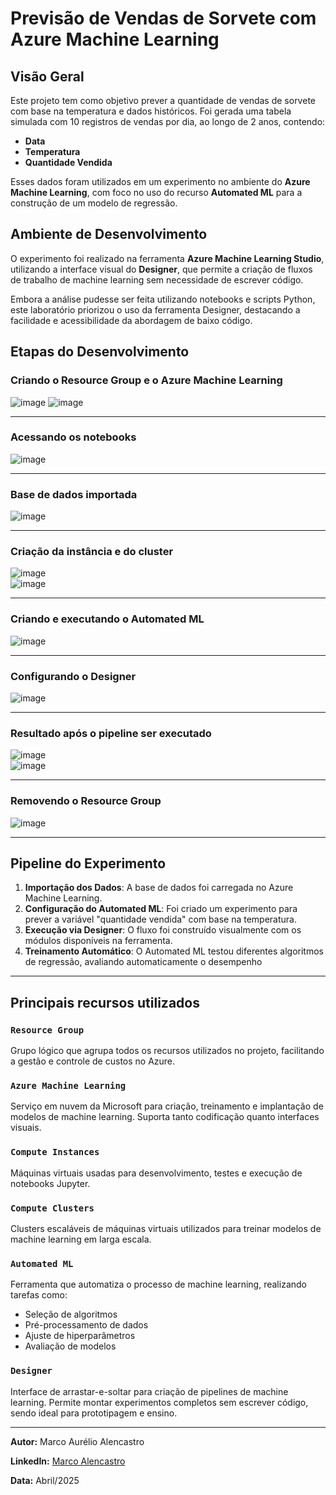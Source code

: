 # Previsão de Vendas de Sorvete com Azure Machine Learning

## Visão Geral

Este projeto tem como objetivo prever a quantidade de vendas de sorvete com base na temperatura e dados históricos. Foi gerada uma tabela simulada com 10 registros de vendas por dia, ao longo de 2 anos, contendo:

- **Data**
- **Temperatura**
- **Quantidade Vendida**

Esses dados foram utilizados em um experimento no ambiente do **Azure Machine Learning**, com foco no uso do recurso **Automated ML** para a construção de um modelo de regressão.

## Ambiente de Desenvolvimento

O experimento foi realizado na ferramenta **Azure Machine Learning Studio**, utilizando a interface visual do **Designer**, que permite a criação de fluxos de trabalho de machine learning sem necessidade de escrever código.

Embora a análise pudesse ser feita utilizando notebooks e scripts Python, este laboratório priorizou o uso da ferramenta Designer, destacando a facilidade e acessibilidade da abordagem de baixo código.

## Etapas do Desenvolvimento

### Criando o Resource Group e o Azure Machine Learning

![image](https://github.com/user-attachments/assets/961406e3-5e77-4473-80ef-b2b6d5674b00)
![image](https://github.com/user-attachments/assets/2fcd92d3-3007-4af3-94fc-032c760d89a5)

---

### Acessando os notebooks

![image](https://github.com/user-attachments/assets/a7e1f44c-234c-4058-9bce-87745813ecb1)

---

### Base de dados importada

![image](https://github.com/user-attachments/assets/0dc6615c-55e5-4f27-86be-2cae8e98b61e)

---

### Criação da instância e do cluster

![image](https://github.com/user-attachments/assets/5f307988-4e01-4df9-b130-554601b36ca9)  
![image](https://github.com/user-attachments/assets/5ea1d82b-3319-471c-8d97-0be23a174815)

---

### Criando e executando o Automated ML

![image](https://github.com/user-attachments/assets/34f757c7-327e-421f-ba59-a61ec2a1068b)

---

### Configurando o Designer

![image](https://github.com/user-attachments/assets/1d675ff8-5f5a-4218-8b01-a458f088dcbe)

---

### Resultado após o pipeline ser executado

![image](https://github.com/user-attachments/assets/04571859-e042-4fbd-a93f-09ade7c800d8)  
![image](https://github.com/user-attachments/assets/bdece277-6517-417c-b4b5-bc0738bfb34b)

---

### Removendo o Resource Group

![image](https://github.com/user-attachments/assets/945e038b-a8cc-4145-94bc-2b825d5c0e91)

---

## Pipeline do Experimento

1. **Importação dos Dados**: A base de dados foi carregada no Azure Machine Learning.
2. **Configuração do Automated ML**: Foi criado um experimento para prever a variável "quantidade vendida" com base na temperatura.
3. **Execução via Designer**: O fluxo foi construído visualmente com os módulos disponíveis na ferramenta.
4. **Treinamento Automático**: O Automated ML testou diferentes algoritmos de regressão, avaliando automaticamente o desempenho


---

## Principais recursos utilizados

### `Resource Group`
Grupo lógico que agrupa todos os recursos utilizados no projeto, facilitando a gestão e controle de custos no Azure.

### `Azure Machine Learning`
Serviço em nuvem da Microsoft para criação, treinamento e implantação de modelos de machine learning. Suporta tanto codificação quanto interfaces visuais.

### `Compute Instances`
Máquinas virtuais usadas para desenvolvimento, testes e execução de notebooks Jupyter.

### `Compute Clusters`
Clusters escaláveis de máquinas virtuais utilizados para treinar modelos de machine learning em larga escala.

### `Automated ML`
Ferramenta que automatiza o processo de machine learning, realizando tarefas como:
- Seleção de algoritmos
- Pré-processamento de dados
- Ajuste de hiperparâmetros
- Avaliação de modelos

### `Designer`
Interface de arrastar-e-soltar para criação de pipelines de machine learning. Permite montar experimentos completos sem escrever código, sendo ideal para prototipagem e ensino.

---

**Autor:** Marco Aurélio Alencastro  

**LinkedIn:** [Marco Alencastro](https://linkedin.com/in/marco-alencastro)  

**Data:** Abril/2025
